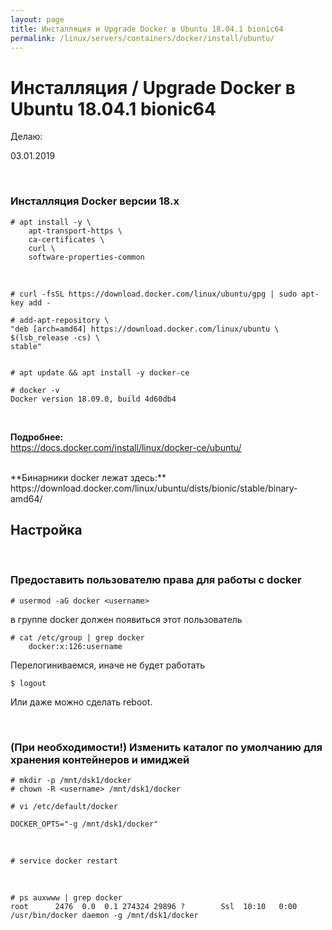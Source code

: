 ```yaml
---
layout: page
title: Инсталляция и Upgrade Docker в Ubuntu 18.04.1 bionic64
permalink: /linux/servers/containers/docker/install/ubuntu/
---
```



# Инсталляция / Upgrade Docker в Ubuntu 18.04.1 bionic64

Делаю:  

03.01.2019


<br/>

### Инсталляция Docker версии 18.x

    # apt install -y \
        apt-transport-https \
        ca-certificates \
        curl \
        software-properties-common

<br/>

    # curl -fsSL https://download.docker.com/linux/ubuntu/gpg | sudo apt-key add -

<!-- 
    # apt-key fingerprint 0EBFCD88 -->
    

    # add-apt-repository \
    "deb [arch=amd64] https://download.docker.com/linux/ubuntu \
    $(lsb_release -cs) \
    stable"


    # apt update && apt install -y docker-ce

    # docker -v
    Docker version 18.09.0, build 4d60db4

<br/>

**Подробнее:**  
https://docs.docker.com/install/linux/docker-ce/ubuntu/

<br/>
**Бинарники docker лежат здесь:**  
https://download.docker.com/linux/ubuntu/dists/bionic/stable/binary-amd64/

<br/>

## Настройка 

<br/>

### Предоставить пользователю права для работы с docker


    # usermod -aG docker <username>

в группе docker должен появиться этот пользователь  

    # cat /etc/group | grep docker
        docker:x:126:username

Перелогиниваемся, иначе не будет работать

    $ logout

Или даже можно сделать reboot.

<br/>

### (При необходимости!) Изменить каталог по умолчанию для хранения контейнеров и имиджей

    # mkdir -p /mnt/dsk1/docker
    # chown -R <username> /mnt/dsk1/docker

    # vi /etc/default/docker

    DOCKER_OPTS="-g /mnt/dsk1/docker"

<br/>

    # service docker restart

<br/>

    # ps auxwww | grep docker
    root      2476  0.0  0.1 274324 29896 ?        Ssl  10:10   0:00 /usr/bin/docker daemon -g /mnt/dsk1/docker

